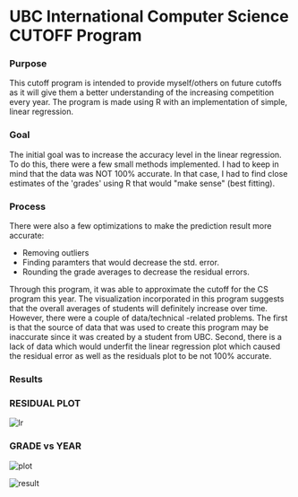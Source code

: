 # UBC International Computer Science CUTOFF Program

<h3>Purpose</h3>

This cutoff program is intended to provide myself/others on future cutoffs as it will give them a better understanding of the increasing competition every year.
The program is made using R with an implementation of simple, linear regression. 

<h3> Goal </h3>
The initial goal was to increase the accuracy level in the linear regression. To do this, there were a few small methods implemented. I had to keep in mind that the data was NOT 100% accurate. In that case, I had to find close estimates of the 'grades' using R that would "make sense" (best fitting).

<h3>Process</h3>

There were also a few optimizations to make the prediction result more accurate: 
- Removing outliers 
- Finding paramters that would decrease the std. error.
- Rounding the grade averages to decrease the residual errors.

Through this program, it was able to approximate the cutoff for the CS program this year. The visualization incorporated in this program suggests that the overall averages of students will definitely increase over time.
However, there were a couple of data/technical -related problems. The first is that the source of data that was used to create this program may be inaccurate since it was created by a student from UBC. 
Second, there is a lack of data which would underfit the linear regression plot which caused the residual error as well as the residuals plot to be not 100% accurate.

<h3>Results</h3>

<h3> RESIDUAL PLOT </h3>

![lr](https://github.com/JohnKang0720/cutoff-program/assets/76849492/470346f6-f230-4dd4-9083-82527b9c9faa)

<h3> GRADE vs YEAR </h3>

![plot](https://github.com/JohnKang0720/cutoff-program/assets/76849492/0764c9d8-9ff0-4a37-a875-fa8adf3d1ac1)


![result](https://github.com/JohnKang0720/cutoff-program/assets/76849492/3763fc41-95e1-44f8-b8fd-ab968d8c65eb)
